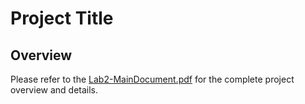 # Project Title

## Overview
Please refer to the [Lab2-MainDocument.pdf](Lab2-MainDocument.pdf) for the complete project overview and details.
